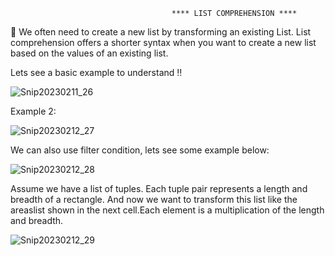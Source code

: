                                         **** LIST COMPREHENSION ****

:rocket: We often need to create a new list by transforming an existing List. 
List comprehension offers a shorter syntax when you want to create a new list based on the values of an existing list.

Lets see a basic example to understand :bangbang:
 
 ![Snip20230211_26](https://user-images.githubusercontent.com/93876736/218281677-d361171b-8bbe-4e05-8c75-29117443624f.png)
 
 Example 2:
 
 ![Snip20230212_27](https://user-images.githubusercontent.com/93876736/218332576-90dfb0a0-8ee6-4c66-9633-24bb55679547.png)
 
 
 We can also use filter condition, lets see some example below:
 
 ![Snip20230212_28](https://user-images.githubusercontent.com/93876736/218332773-d4778447-bac5-4944-8242-2c97a563c98a.png)
 



Assume we have a list of tuples. Each tuple pair represents a length and breadth of a rectangle. And now we want to transform this list like the areaslist shown in the next cell.Each element is a multiplication of the length and breadth.

 ![Snip20230212_29](https://user-images.githubusercontent.com/93876736/218333333-ef988ec4-5cd6-46b1-8401-0b3f24177c61.png)



